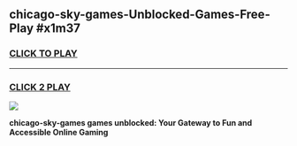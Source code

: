 
## chicago-sky-games-Unblocked-Games-Free-Play #x1m37
<h3>
<a href="https://us.freeplayer.one?title=chicago-sky-games&ref=9M">CLICK TO PLAY</a></h3>
<hr>

<h3>
<a href="https://us.freeplayer.one?title=chicago-sky-games&ref=9M">CLICK 2 PLAY</a>
  
</h3>

<a href="https://us.freeplayer.one?title=chicago-sky-games&ref=9M"><img src="https://clearcache.store/games.png"></a>


**chicago-sky-games games unblocked: Your Gateway to Fun and Accessible Online Gaming**

